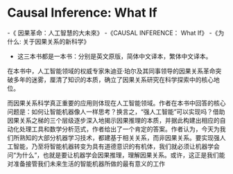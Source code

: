 # Causal Inference: What If

-《 因果革命：人工智慧的大未來》
-《CAUSAL INFERENCE： What If》
-《为什么: 关于因果关系的新科学》
- 这三本书都是一本书：分别是英文原版，简体中文译本，繁体中文译本。

在本书中，人工智能领域的权威专家朱迪亚·珀尔及其同事领导的因果关系革命突破多年的迷雾，厘清了知识的本质，确立了因果关系研究在科学探索中的核心地位。  
  
而因果关系科学真正重要的应用则体现在人工智能领域。作者在本书中回答的核心问题是：如何让智能机器像人一样思考？换言之，“强人工智能”可以实现吗？借助因果关系之梯的三个层级逐步深入地揭示因果推理的本质，并据此构建出相应的自动化处理工具和数学分析范式，作者给出了一个肯定的答案。作者认为，今天为我们所熟知的大部分机器学习技术，都建基于相关关系，而非因果关系。要实现强人工智能，乃至将智能机器转变为具有道德意识的有机体，我们就必须让机器学会问“为什么”，也就是要让机器学会因果推理，理解因果关系。或许，这正是我们能对准备接管我们未来生活的智能机器所做的最有意义的工作

